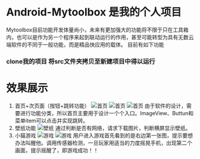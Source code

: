 # Android-Mytoolbox 是我的个人项目 
   Mytoolbox目前功能开发体量尚小，未来有更加强大的功能将不限于只在工具箱内，也可以是作为另一个程序来起到联动运行的作用，甚至可能转型为具有无数云端软件的不同于一般功能，而是精品快应用的载体。
目前有如下功能
### clone我的项目 将src文件夹拷贝至新建项目中得以运行

# 效果展示
1.	首页+次页面（按钮+跳转功能）
   ![首页](https://note.youdao.com/yws/api/personal/file/WEB4772a24aad0029d319ba1c2e71c88f15?method=download&shareKey=995ba7d9d34f096710abb13e0281553f)
   ![首页](https://github.com/C-KIANG/img-folder/blob/master/Mytoolbox/2.jpg)
   ![首页](https://github.com/C-KIANG/img-folder/blob/master/Mytoolbox/3.jpg)
由于软件的设计，需要进行功能分类，所以首页主要用于设计一个个入口。ImageView、Buttun和菜单item可以点击并实现跳转。
2.	壁纸功能
       ![壁纸](https://github.com/C-KIANG/img-folder/blob/master/Mytoolbox/4.jpg)
通过判断是否有网络，请求下载图片，判断横屏显示壁纸。
3.	小猫游戏
         ![游戏](https://github.com/C-KIANG/img-folder/blob/master/Mytoolbox/5.jpg)
               ![游戏](https://github.com/C-KIANG/img-folder/blob/master/Mytoolbox/6.jpg)
用户进入游戏首先看到的是右边第一张图，提示要想办法叫醒他。调用传感器检测，一旦玩家用适当的力度摇晃手机，出现第二个画面，提示摇醒了，即游戏成功！！
